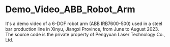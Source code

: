 # Demo_Video_ABB_Robot_Arm
It's a demo video of a 6-DOF robot arm (ABB IRB7600-500) used in a steel bar production line in Xinyu, Jiangxi Province, from June to August 2023. The source code is the private property of Pengyuan Laser Technology Co., Ltd.
